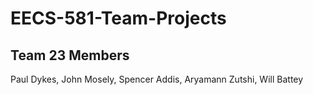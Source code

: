 # EECS-581-Team-Projects

## Team 23 Members

Paul Dykes,
John Mosely,
Spencer Addis,
Aryamann Zutshi,
Will Battey
